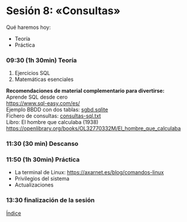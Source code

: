 # Sesión 8: «Consultas»

Qué haremos hoy:
- Teoría
- Práctica

### 09:30 (1h 30min) Teoría  

1. Ejercicios SQL
2. Matemáticas esenciales

**Recomendaciones de material complementario para divertirse:**  
Aprende SQL desde cero  
https://www.sql-easy.com/es/  
Ejemplo BBDD con dos tablas: [sgbd.sqlite](../recursos/sgbd.sqlite)  
Fichero de consultas: [consultas-sql.txt](../recursos/consultas-sql.txt)  
Libro: El hombre que calculaba (1938)  
https://openlibrary.org/books/OL32770332M/El_hombre_que_calculaba  

### 11:30 (30 min) Descanso

### 11:50 (1h 30min) Práctica

- La terminal de Linux: https://axarnet.es/blog/comandos-linux
- Privilegios del sistema  
- Actualizaciones  

### 13:30 finalización de la sesión

[Índice](../README.md)